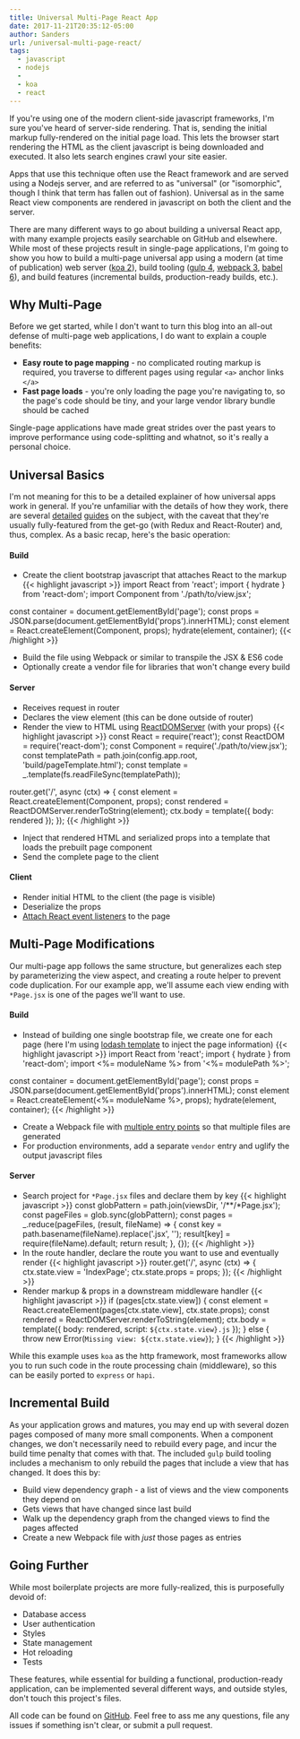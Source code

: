 ```yaml
---
title: Universal Multi-Page React App
date: 2017-11-21T20:35:12-05:00
author: Sanders
url: /universal-multi-page-react/
tags:
  - javascript
  - nodejs
  -
  - koa
  - react
---
```

If you're using one of the modern client-side javascript frameworks, I'm sure you've heard of server-side rendering. That is, sending the initial markup fully-rendered on the initial page load. This lets the browser start rendering the HTML as the client javascript is being downloaded and executed. It also lets search engines crawl your site easier.

Apps that use this technique often use the React framework and are served using a Nodejs server, and are referred to as "universal" (or "isomorphic", though I think that term has fallen out of fashion). Universal as in the same React view components are rendered in javascript on both the client and the server.

There are many different ways to go about building a universal React app, with many example projects easily searchable on GitHub and elsewhere. While most of these projects result in single-page applications, I'm going to show you how to build a multi-page universal app using a modern (at time of publication) web server (<a href="http://koajs.com/" target="_blank">koa 2</a>), build tooling (<a href="https://gulpjs.com/" target="_blank">gulp 4</a>, <a href="https://webpack.js.org/" target="_blank">webpack 3</a>, <a href="https://babeljs.io/" target="_blank">babel 6</a>), and build features (incremental builds, production-ready builds, etc.).

## Why Multi-Page
Before we get started, while I don't want to turn this blog into an all-out defense of multi-page web applications, I do want to explain a couple benefits:

- **Easy route to page mapping** - no complicated routing markup is required, you traverse to different pages using regular `<a>` anchor links `</a>`
- **Fast page loads** - you're only loading the page you're navigating to, so the page's code should be tiny, and your large vendor library bundle should be cached

Single-page applications have made great strides over the past years to improve performance using code-splitting and whatnot, so it's really a personal choice.

## Universal Basics
I'm not meaning for this to be a detailed explainer of how universal apps work in general. If you're unfamiliar with the details of how they work, there are several <a href="https://hackernoon.com/isomorphic-universal-boilerplate-react-redux-server-rendering-tutorial-example-webpack-compenent-6e22106ae285" target="_blank">detailed</a> <a href="https://codeburst.io/react-isomorphic-universal-app-w-nodejs-redux-react-router-v4-be80aa57dcaf" target="_blank">guides</a> on the subject, with the caveat that they're usually fully-featured from the get-go (with Redux and React-Router) and, thus, complex. As a basic recap, here's the basic operation:

#### Build
- Create the client bootstrap javascript that attaches React to the markup
{{< highlight javascript >}}
import React from 'react';
import { hydrate } from 'react-dom';
import Component from './path/to/view.jsx';

const container = document.getElementById('page');
const props = JSON.parse(document.getElementById('props').innerHTML);
const element = React.createElement(Component, props);
hydrate(element, container);
{{< /highlight >}}
- Build the file using Webpack or similar to transpile the JSX & ES6 code
- Optionally create a vendor file for libraries that won't change every build

#### Server
- Receives request in router
- Declares the view element (this can be done outside of router)
- Render the view to HTML using <a href="https://reactjs.org/docs/react-dom-server.html#rendertostring" target="_blank">ReactDOMServer</a> (with your props)
{{< highlight javascript >}}
const React = require('react');
const ReactDOM = require('react-dom');
const Component = require('./path/to/view.jsx');
const templatePath = path.join(config.app.root, 'build/pageTemplate.html');
const template = _.template(fs.readFileSync(templatePath));

router.get('/', async (ctx) => {
  const element = React.createElement(Component, props);
  const rendered = ReactDOMServer.renderToString(element);
  ctx.body = template({ body: rendered });
});
{{< /highlight >}}
- Inject that rendered HTML and serialized props into a template that loads the prebuilt page component
- Send the complete page to the client

#### Client
- Render initial HTML to the client (the page is visible)
- Deserialize the props
- <a href="https://reactjs.org/docs/react-dom.html#hydrate" target="_blank">Attach React event listeners</a> to the page

## Multi-Page Modifications
Our multi-page app follows the same structure, but generalizes each step by parameterizing the view aspect, and creating a route helper to prevent code duplication. For our example app, we'll assume each view ending with `*Page.jsx` is one of the pages we'll want to use.

#### Build
- Instead of building one single bootstrap file, we create one for each page (here I'm using <a href="https://lodash.com/docs/4.17.4#template" target="_blank">lodash template</a> to inject the page information)
{{< highlight javascript >}}
import React from 'react';
import { hydrate } from 'react-dom';
import <%= moduleName %> from '<%= modulePath %>';

const container = document.getElementById('page');
const props = JSON.parse(document.getElementById('props').innerHTML);
const element = React.createElement(<%= moduleName %>, props);
hydrate(element, container);
{{< /highlight >}}
- Create a Webpack file with <a href="https://webpack.js.org/concepts/entry-points/#multi-page-application" target="_blank">multiple entry points</a> so that multiple files are generated
- For production environments, add a separate `vendor` entry and uglify the output javascript files

#### Server
- Search project for `*Page.jsx` files and declare them by key
{{< highlight javascript >}}
const globPattern = path.join(viewsDir, '/**/*Page.jsx');
const pageFiles = glob.sync(globPattern);
const pages = _.reduce(pageFiles, (result, fileName) => {
  const key = path.basename(fileName).replace('.jsx', '');
  result[key] = require(fileName).default;
  return result;
}, {});
{{< /highlight >}}
- In the route handler, declare the route you want to use and eventually render
{{< highlight javascript >}}
router.get('/', async (ctx) => {
  ctx.state.view = 'IndexPage';
  ctx.state.props = props;
});
{{< /highlight >}}
- Render markup & props in a downstream middleware handler
{{< highlight javascript >}}
if (pages[ctx.state.view]) {
  const element = React.createElement(pages[ctx.state.view], ctx.state.props);
  const rendered = ReactDOMServer.renderToString(element);
  ctx.body = template({
    body: rendered,
    script: `${ctx.state.view}.js`
  });
} else {
  throw new Error(`Missing view: ${ctx.state.view}`);
}
{{< /highlight >}}

While this example uses `koa` as the http framework, most frameworks allow you to run such code in the route processing chain (middleware), so this can be easily ported to `express` or `hapi`.

## Incremental Build

As your application grows and matures, you may end up with several dozen pages composed of many more small components. When a component changes, we don't necessarily need to rebuild every page, and incur the build time penalty that comes with that. The included `gulp` build tooling includes a mechanism to only rebuild the pages that include a view that has changed. It does this by:

- Build view dependency graph - a list of views and the view components they depend on
- Gets views that have changed since last build
- Walk up the dependency graph from the changed views to find the pages affected
- Create a new Webpack file with *just* those pages as entries

## Going Further

While most boilerplate projects are more fully-realized, this is purposefully devoid of:

- Database access
- User authentication
- Styles
- State management
- Hot reloading
- Tests

These features, while essential for building a functional, production-ready application, can be implemented several different ways, and outside styles, don't touch this project's files.

All code can be found on <a href="https://github.com/sedenardi/koa-react-universal-multi-page" target="_blank">GitHub</a>. Feel free to ass me any questions, file any issues if something isn't clear, or submit a pull request.
